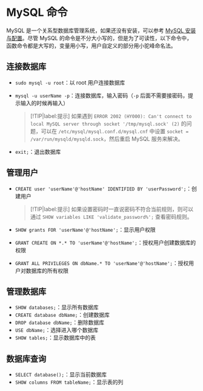 # MySQL 命令

MySQL 是一个关系型数据库管理系统，如果还没有安装，可以参考 [MySQL 安装与配置](./ubuntu_commands.md/#mysql-安装与配置)。尽管 MySQL 的命令是不分大小写的，但是为了可读性，以下命令中，函数命令都是大写的，变量用小写，用户自定义的部分用小驼峰命名法。


## 连接数据库

- `sudo mysql -u root`：以 root 用户连接数据库
- `mysql -u userName -p`：连接数据库，输入密码（`-p` 后面不需要接密码，提示输入的时候再输入）

    > [!TIP|label:提示]
    > 如果遇到 `ERROR 2002 (HY000): Can't connect to local MySQL server through socket '/tmp/mysql.sock' (2)` 的问题，可以在 `/etc/mysql/mysql.conf.d/mysql.cnf` 中设置 `socket = /var/run/mysqld/mysqld.sock`，然后重启 MySQL 服务来解决。

- `exit;`：退出数据库

## 管理用户

- `CREATE user 'userName'@'hostName' IDENTIFIED BY 'userPassword';`：创建用户

    > [!TIP|label:提示]
    > 如果设置密码时一直说密码不符合当前规则，则可以通过 `SHOW variables LIKE 'validate_password%';` 查看密码规则。

- `SHOW grants FOR 'userName'@'hostName';`：显示用户权限
- `GRANT CREATE ON *.* TO 'userName'@'hostName';`：授权用户创建数据库的权限
- `GRANT ALL PRIVILEGES ON dbName.* TO 'userName'@'hostName';`：授权用户对数据库的所有权限

## 管理数据库

- `SHOW databases;`：显示所有数据库
- `CREATE database dbName;`：创建数据库
- `DROP database dbName;`：删除数据库
- `USE dbName;`：选择进入哪个数据库
- `SHOW tables;`：显示数据库中的表


## 数据库查询

- `SELECT database();`：显示当前数据库
- `SHOW columns FROM tableName;`：显示表的列
